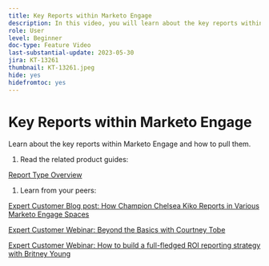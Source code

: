```yaml
---
title: Key Reports within Marketo Engage
description: In this video, you will learn about the key reports within Marketo Engage and how to pull them.
role: User
level: Beginner
doc-type: Feature Video
last-substantial-update: 2023-05-30
jira: KT-13261
thumbnail: KT-13261.jpeg
hide: yes
hidefromtoc: yes
---
```


# Key Reports within Marketo Engage

Learn about the key reports within Marketo Engage and how to pull them.

1. Read the related product guides:

[Report Type Overview](https://experienceleague.adobe.com/docs/marketo/using/product-docs/reporting/basic-reporting/report-types/report-type-overview.html?lang=en)

1. Learn from your peers:

[Expert Customer Blog post: How Champion Chelsea Kiko Reports in Various Marketo Engage Spaces](https://nation.marketo.com/t5/product-blogs/how-marketo-champion-chelsea-kiko-reports-in-various-marketo/ba-p/242627) 

[Expert Customer Webinar: Beyond the Basics with Courtney Tobe](https://nation.marketo.com/t5/product-blogs/on-demand-webinar-beyond-the-basics-marketo-reporting/ba-p/302116)

[Expert Customer Webinar: How to build a full-fledged ROI reporting strategy with Britney Young](https://nation.marketo.com/t5/product-blogs/on-demand-webinar-rounding-out-your-reporting-how-to-build-a/ba-p/319082)

